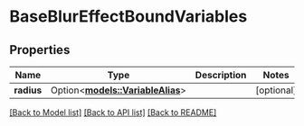 # BaseBlurEffectBoundVariables

## Properties

Name | Type | Description | Notes
------------ | ------------- | ------------- | -------------
**radius** | Option<[**models::VariableAlias**](VariableAlias.md)> |  | [optional]

[[Back to Model list]](../README.md#documentation-for-models) [[Back to API list]](../README.md#documentation-for-api-endpoints) [[Back to README]](../README.md)


